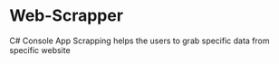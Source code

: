 # Web-Scrapper
C# Console App
Scrapping helps the users to grab specific data from specific website
